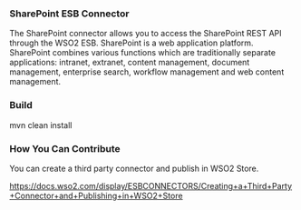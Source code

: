 ### SharePoint ESB Connector

The SharePoint connector allows you to access the SharePoint REST  API  through the WSO2 ESB. SharePoint is a web application platform.
SharePoint combines various functions which are traditionally separate applications: intranet, extranet, content management, 
document management, enterprise search, workflow management and web content management.

### Build

mvn clean install

### How You Can Contribute
You can create a third party connector and publish in WSO2 Store.

https://docs.wso2.com/display/ESBCONNECTORS/Creating+a+Third+Party+Connector+and+Publishing+in+WSO2+Store
